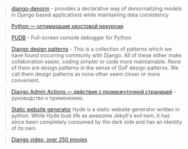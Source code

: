 > [django-denorm](https://github.com/initcrash/django-denorm) - provides a declarative way of denormalizing models in Django based applications while maintaining data consistency

> [Python — оптимизация хвостовой рекурсии](http://habrahabr.ru/post/158385/)

> [PUDB](https://github.com/inducer/pudb) - Full-screen console debugger for Python

> [Django design patterns](http://agiliq.com/books/djangodesignpatterns/) - This is a collection of patterns which we have found occurring commonly with Django. All of these either make collaboration easier, coding simpler or code more maintainable. None of them are design patterns in the sense of GoF design patterns. We call them design patterns as none other seem closer or more convenient.

> [Django Admin Actions — действия с промежуточной страницей](http://habrahabr.ru/post/140409/) - руководство к применению.

> [Static website generator](http://hyde.github.com) Hyde is a static website generator written in python. While Hyde took life as awesome Jekyll's evil twin, it has since been completely consumed by the dark side and has an identity of its own.

> [Django video, over 250 movies](http://equallytrue.blogspot.com/2012/05/170-django-conference-videos.html)